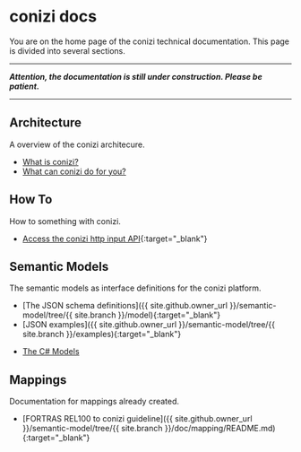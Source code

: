 # conizi docs

You are on the home page of the conizi technical documentation.
This page is divided into several sections. 

---

***Attention, the documentation is still under construction. Please be patient.***

---

## Architecture
A overview of the conizi architecure.

* [What is conizi?](architecture/conizi-architecture.md)
* [What can conizi do for you?]()
  
## How To
How to something with conizi.

* [Access the conizi http input API](howto/howto-conizi-http-input-api.pdf){:target="_blank"}


## Semantic Models
The semantic models as interface definitions for the conizi platform.

* [The JSON schema definitions]({{ site.github.owner_url }}/semantic-model/tree/{{ site.branch }}/model){:target="_blank"}
* [JSON examples]({{ site.github.owner_url }}/semantic-model/tree/{{ site.branch }}/examples){:target="_blank"}
<!-- * [The C# Models]({{ site.github.owner_url }}/semantic-model/tree/{{ site.branch }}/src/Conizi.Model){:target="_blank"} -->
* [The C# Models](semantic-models/site/index.html)

## Mappings
Documentation for mappings already created.

* [FORTRAS REL100 to conizi guideline]({{ site.github.owner_url }}/semantic-model/tree/{{ site.branch }}/doc/mapping/README.md){:target="_blank"}